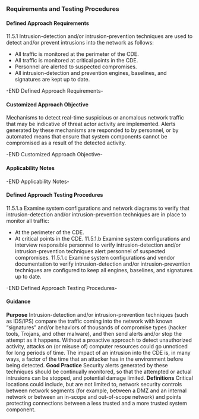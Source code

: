 ### Requirements and Testing Procedures

#### Defined Approach Requirements
11.5.1 Intrusion-detection and/or intrusion-prevention techniques are used to detect and/or prevent intrusions into the network as follows:
- All traffic is monitored at the perimeter of the CDE.
- All traffic is monitored at critical points in the CDE.
- Personnel are alerted to suspected compromises.
- All intrusion-detection and prevention engines, baselines, and signatures are kept up to date.

-END Defined Approach Requirements- 
#### Customized Approach Objective
Mechanisms to detect real-time suspicious or anomalous network traffic that may be indicative of threat actor activity are implemented. Alerts generated by these mechanisms are responded to by personnel, or by automated means that ensure that system components cannot be compromised as a result of the detected activity.

-END Customized Approach Objective- 
#### Applicability Notes



-END Applicability Notes- 
#### Defined Approach Testing Procedures
11.5.1.a Examine system configurations and network diagrams to verify that intrusion-detection and/or intrusion-prevention techniques are in place to monitor all traffic:
- At the perimeter of the CDE.
- At critical points in the CDE.
11.5.1.b Examine system configurations and interview responsible personnel to verify intrusion-detection and/or intrusion-prevention techniques alert personnel of suspected compromises.
11.5.1.c Examine system configurations and vendor documentation to verify intrusion-detection and/or intrusion-prevention techniques are configured to keep all engines, baselines, and signatures up to date.

-END Defined Approach Testing Procedures- 
#### Guidance
**Purpose**
Intrusion-detection and/or intrusion-prevention techniques (such as IDS/IPS) compare the traffic coming into the network with known “signatures” and/or behaviors of thousands of compromise types (hacker tools, Trojans, and other malware), and then send alerts and/or stop the attempt as it happens. Without a proactive approach to detect unauthorized activity, attacks on (or misuse of) computer resources could go unnoticed for long periods of time. The impact of an intrusion into the CDE is, in many ways, a factor of the time that an attacker has in the environment before being detected.
**Good Practice**
Security alerts generated by these techniques should be continually monitored, so that the attempted or actual intrusions can be stopped, and potential damage limited.
**Definitions**
Critical locations could include, but are not limited to, network security controls between network segments (for example, between a DMZ and an internal network or between an in-scope and out-of-scope network) and points protecting connections between a less trusted and a more trusted system component.
